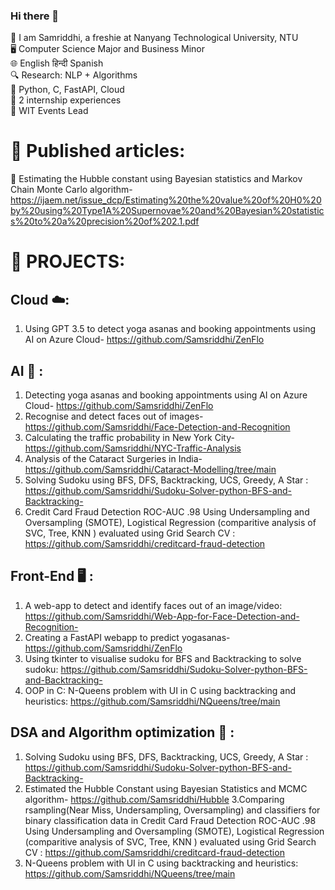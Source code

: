 ### Hi there 👋

👋 I am Samriddhi, a freshie at Nanyang Technological University, NTU  
🖥️ Computer Science Major and Business Minor  
🌐 English हिन्दी Spanish  
🔍 Research: NLP + Algorithms  
🐍 Python, C, FastAPI, Cloud  
💼 2 internship experiences  
🎉 WIT Events Lead

# 📝 Published articles:
💫 Estimating the Hubble constant using Bayesian statistics and Markov Chain Monte Carlo algorithm-https://ijaem.net/issue_dcp/Estimating%20the%20value%20of%20H0%20by%20using%20Type1A%20Supernovae%20and%20Bayesian%20statistics%20to%20a%20precision%20of%202.1.pdf

# 🚀 PROJECTS:

##  Cloud ☁️:
1. Using GPT 3.5 to detect yoga asanas and booking appointments using AI on Azure Cloud- https://github.com/Samsriddhi/ZenFlo

## AI 🤖 :
1. Detecting yoga asanas and booking appointments using AI on Azure Cloud- https://github.com/Samsriddhi/ZenFlo
2. Recognise and detect faces out of images- https://github.com/Samsriddhi/Face-Detection-and-Recognition
3. Calculating the traffic probability in New York City- https://github.com/Samsriddhi/NYC-Traffic-Analysis
4. Analysis of the Cataract Surgeries in India- https://github.com/Samsriddhi/Cataract-Modelling/tree/main
5. Solving Sudoku using BFS, DFS, Backtracking, UCS, Greedy, A Star : https://github.com/Samsriddhi/Sudoku-Solver-python-BFS-and-Backtracking-
6. Credit Card Fraud Detection ROC-AUC .98 Using Undersampling and Oversampling (SMOTE), Logistical Regression (comparitive analysis of SVC, Tree, KNN ) evaluated using Grid Search CV  : https://github.com/Samsriddhi/creditcard-fraud-detection

## Front-End 🖥️ :
1. A web-app to detect and identify faces out of an image/video: https://github.com/Samsriddhi/Web-App-for-Face-Detection-and-Recognition-
2. Creating a FastAPI webapp to predict yogasanas- https://github.com/Samsriddhi/ZenFlo
3. Using tkinter to visualise sudoku for BFS and Backtracking to solve sudoku: https://github.com/Samsriddhi/Sudoku-Solver-python-BFS-and-Backtracking-
4. OOP in C: N-Queens problem with UI in C using backtracking and heuristics: https://github.com/Samsriddhi/NQueens/tree/main

## DSA and Algorithm optimization 🌿 :
1. Solving Sudoku using BFS, DFS, Backtracking, UCS, Greedy, A Star : https://github.com/Samsriddhi/Sudoku-Solver-python-BFS-and-Backtracking-
2. Estimated the Hubble Constant using Bayesian Statistics and MCMC algorithm- https://github.com/Samsriddhi/Hubble
3.Comparing rsampling(Near Miss, Undersampling, Oversampling) and classifiers for binary classification data in Credit Card Fraud Detection ROC-AUC .98 Using Undersampling and Oversampling (SMOTE), Logistical Regression (comparitive analysis of SVC, Tree, KNN ) evaluated using Grid Search CV  : https://github.com/Samsriddhi/creditcard-fraud-detection
4. N-Queens problem with UI in C using backtracking and heuristics: https://github.com/Samsriddhi/NQueens/tree/main






